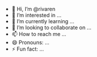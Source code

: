 - 👋 Hi, I’m @rivaren
- 👀 I’m interested in ...
- 🌱 I’m currently learning ...
- 💞️ I’m looking to collaborate on ...
- 📫 How to reach me ...
- 😄 Pronouns: ...
- ⚡ Fun fact: ...

<!---
rivaren/rivaren is a ✨ special ✨ repository because its `README.md` (this file) appears on your GitHub profile.
You can click the Preview link to take a look at your changes.
--->

